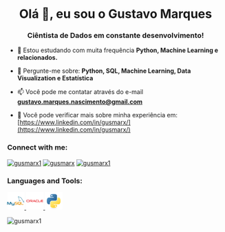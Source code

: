 <h1 align="center">Olá 👋, eu sou o Gustavo Marques</h1>
<h3 align="center">Ciêntista de Dados em constante desenvolvimento!</h3>

- 🌱 Estou estudando com muita frequência **Python, Machine Learning e relacionados.**

- 💬 Pergunte-me sobre: **Python, SQL, Machine Learning, Data Visualization e Estatística**

- 📫 Você pode me contatar através do e-mail **gustavo.marques.nascimento@gmail.com**

- 📄 Você pode verificar mais sobre minha experiência em: [https://www.linkedin.com/in/gusmarx/](https://www.linkedin.com/in/gusmarx/)

<h3 align="left">Connect with me:</h3>
<p align="left">
<a href="https://twitter.com/gusmarx1" target="blank"><img align="center" src="https://raw.githubusercontent.com/rahuldkjain/github-profile-readme-generator/master/src/images/icons/Social/twitter.svg" alt="gusmarx1" height="30" width="40" /></a>
<a href="https://linkedin.com/in/gusmarx" target="blank"><img align="center" src="https://raw.githubusercontent.com/rahuldkjain/github-profile-readme-generator/master/src/images/icons/Social/linked-in-alt.svg" alt="gusmarx" height="30" width="40" /></a>
<a href="https://instagram.com/gusmarx1" target="blank"><img align="center" src="https://raw.githubusercontent.com/rahuldkjain/github-profile-readme-generator/master/src/images/icons/Social/instagram.svg" alt="gusmarx1" height="30" width="40" /></a>
</p>

<h3 align="left">Languages and Tools:</h3>
<p align="left"> <a href="https://www.mysql.com/" target="_blank" rel="noreferrer"> <img src="https://raw.githubusercontent.com/devicons/devicon/master/icons/mysql/mysql-original-wordmark.svg" alt="mysql" width="40" height="40"/> </a> <a href="https://www.oracle.com/" target="_blank" rel="noreferrer"> <img src="https://raw.githubusercontent.com/devicons/devicon/master/icons/oracle/oracle-original.svg" alt="oracle" width="40" height="40"/> </a> <a href="https://www.python.org" target="_blank" rel="noreferrer"> <img src="https://raw.githubusercontent.com/devicons/devicon/master/icons/python/python-original.svg" alt="python" width="40" height="40"/> </a> </p>

<p><img align="center" src="https://github-readme-stats.vercel.app/api/top-langs?username=gusmarx1&show_icons=true&locale=en&layout=compact" alt="gusmarx1" /></p>

<!--
**gusmarx1/gusmarx1** is a ✨ _special_ ✨ repository because its `README.md` (this file) appears on your GitHub profile.

Here are some ideas to get you started:

- 🔭 I’m currently working on ...
- 🌱 I’m currently learning ...
- 👯 I’m looking to collaborate on ...
- 🤔 I’m looking for help with ...
- 💬 Ask me about ...
- 📫 How to reach me: ...
- 😄 Pronouns: ...
- ⚡ Fun fact: ...
-->
